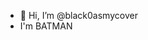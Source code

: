 - 👋 Hi, I’m @black0asmycover
- I'm BATMAN

<!---
black0asmycover/black0asmycover is a ✨ special ✨ repository because its `README.md` (this file) appears on your GitHub profile.
You can click the Preview link to take a look at your changes.
--->

